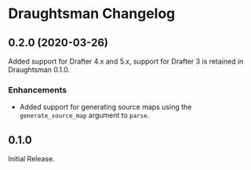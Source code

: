 # Draughtsman Changelog

## 0.2.0 (2020-03-26)

Added support for Drafter 4.x and 5.x, support for Drafter 3 is retained in
Draughtsman 0.1.0.

### Enhancements

- Added support for generating source maps using the `generate_source_map`
  argument to `parse`.

## 0.1.0

Initial Release.
